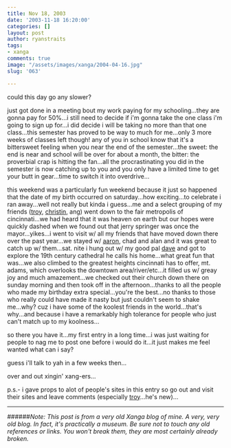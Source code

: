 ```yaml
---
title: Nov 18, 2003
date: '2003-11-18 16:20:00'
categories: []
layout: post
author: ryanstraits
tags:
- xanga
comments: true
image: "/assets/images/xanga/2004-04-16.jpg"
slug: '063'

---
```

could this day go any slower?

<!-- break -->

just got done in a meeting bout my work paying for my schooling...they are gonna pay for 50%...i still need to decide if i'm gonna take the one class i'm going to sign up for...i did decide i will be taking no more than that one class...this semester has proved to be way to much for me...only 3 more weeks of classes left though! any of you in school know that it's a bittersweet feeling when you near the end of the semester...the sweet: the end is near and school will be over for about a month, the bitter: the proverbial crap is hitting the fan...all the procrastinating you did in the semester is now catching up to you and you only have a limited time to get your butt in gear...time to switch it into overdrive...

this weekend was a particularly fun weekend because it just so happened that the date of my birth occurred on saturday...how exciting...to celebrate i ran away...well not really but kinda i guess...me and a select grouping of my friends (<a href="http://www.xanga.com/abertroyle" target="_blank">troy</a>, <a href="http://www.xanga.com/you_neke" target="_blank">christin</a>, ang) went down to the fair metropolis of cincinnati...we had heard that it was heaven on earth but our hopes were quickly dashed when we found out that jerry springer was once the mayor...yikes...i went to visit w/ all my friends that have moved down there over the past year...we stayed w/ <a href="http://www.xanga.com/unsubscribe" target="_blank">aaron</a>, chad and alan and it was great to catch up w/ them...sat. nite i hung out w/ my good pal <a href="http://www.xanga.com/dreamerswell" target="_blank">dave</a> and got to explore the 19th century cathedral he calls his home...what great fun that was...we also climbed to the greatest heights cincinnati has to offer, mt. adams, which overlooks the downtown area/river/etc...it filled us w/ greay joy and much amazement...we checked out their church down there on sunday morning and then took off in the afternoon...thanks to all the people who made my birthday extra special...you're the best...no thanks to those who really could have made it nasty but just couldn't seem to shake me...why? cuz i have some of the koolest friends in the world...that's why...and because i have a remarkably high tolerance for people who just can't match up to my koolness...

so there you have it...my first entry in a long time...i was just waiting for people to nag me to post one before i would do it...it just makes me feel wanted what can i say?

guess i'll talk to yah in a few weeks then...

over and out xingin' xang-ers...

p.s.- i gave props to alot of people's sites in this entry so go out and visit their sites and leave comments (especially <a href="http://www.xanga.com/abertroyle" target="_blank">troy</a>...he's new)...

---

######*Note: This post is from a very old Xanga blog of mine. A very, very old blog. In fact, it's practically a museum. Be sure not to touch any old references or links. You won't break them, they are most certainly already broken.*